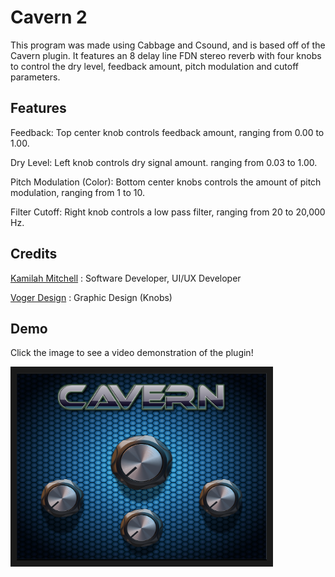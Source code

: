 # Cavern 2
This program was made using Cabbage and Csound, and is based off of the Cavern plugin. It features an 8 delay line FDN stereo reverb with four knobs to control the dry level, feedback amount, pitch modulation and cutoff parameters.

## Features
Feedback: Top center knob controls feedback amount, ranging from 0.00 to 1.00.

Dry Level: Left knob controls dry signal amount. ranging from 0.03 to 1.00.

Pitch Modulation (Color): Bottom center knobs controls the amount of pitch modulation, ranging from 1 to 10.

Filter Cutoff: Right knob controls a low pass filter, ranging from 20 to 20,000 Hz.

## Credits
[Kamilah Mitchell](http://alexxbeats.weebly.com/ ) : Software Developer, UI/UX Developer

[Voger Design](https://vogerdesign.com/) : Graphic Design (Knobs)


## Demo
Click the image to see a video demonstration of the plugin!

<a href="https://www.youtube.com/watch?v=7z-J_GhdfGs
" target="_blank"><img src="https://github.com/imABEING/Cavern-2/blob/master/Cavern2_UI.png" 
alt="Cavern Lite Demo" width="400" height="300" border="10" /></a>


